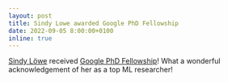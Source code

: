 ```yaml
---
layout: post
title: Sindy Lowe awarded Google PhD Fellowship
date: 2022-09-05 8:00:00+0100
inline: true
---
```


[Sindy L&ouml;we](/people/SindyLowe/) received [Google PhD Fellowship](https://blog.google/technology/research/announcing-the-2022-phd-fellows/?utm_source=tw&utm_medium=social&utm_campaign=og&utm_content=&utm_term=)! What a wonderful acknowledgement of her as a top ML researcher!